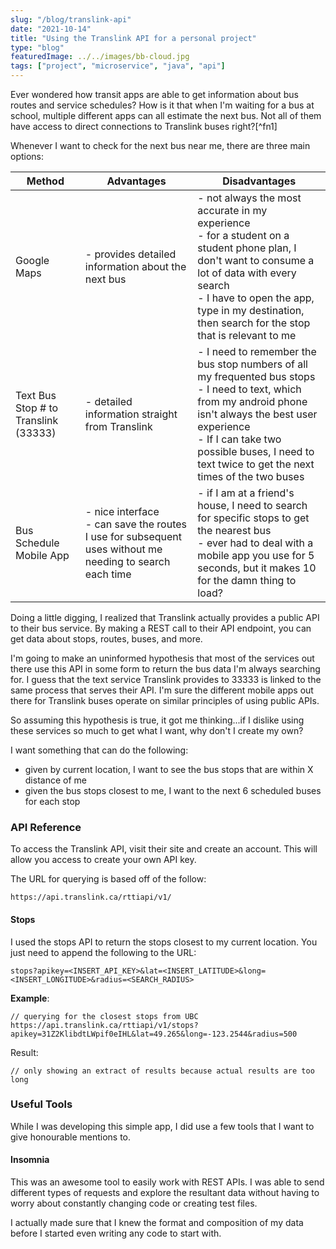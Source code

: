 ```yaml
---
slug: "/blog/translink-api"
date: "2021-10-14"
title: "Using the Translink API for a personal project"
type: "blog"
featuredImage: ../../images/bb-cloud.jpg
tags: ["project", "microservice", "java", "api"]
---
```


Ever wondered how transit apps are able to get information about bus routes and service schedules? How is it that when I'm waiting for a bus at school, multiple different apps can all estimate the next bus. Not all of them have access to direct connections to Translink buses right?[^fn1] 

Whenever I want to check for the next bus near me, there are three main options:

| Method                               | Advantages                                                   | Disadvantages                                                |
| ------------------------------------ | ------------------------------------------------------------ | ------------------------------------------------------------ |
| Google Maps                          | - provides detailed information about the next bus           | - not always the most accurate in my experience<br />- for a student on a student phone plan, I don't want to consume a lot of data with every search<br />- I have to open the app, type in my destination, then search for the stop that is relevant to me |
| Text Bus Stop # to Translink (33333) | - detailed information straight from Translink<br />         | - I need to remember the bus stop numbers of all my frequented bus stops<br />- I need to text, which from my android phone isn't always the best user experience <br />- If I can take two possible buses, I need to text twice to get the next times of the two buses |
| Bus Schedule Mobile App              | - nice interface<br />- can save the routes I use for subsequent uses without me needing to search each time | - if I am at a friend's house, I need to search for specific stops to get the nearest bus<br />- ever had to deal with a mobile app you use for 5 seconds, but it makes 10 for the damn thing to load? |

Doing a little digging, I realized that Translink actually provides a public API to their bus service. By making a REST call to their API endpoint, you can get data about stops, routes, buses, and more. 

I'm going to make an uninformed hypothesis that most of the services out there use this API in some form to return the bus data I'm always searching for. I guess that the text service Translink provides to 33333 is linked to the same process that serves their API. I'm sure the different mobile apps out there for Translink buses operate on similar principles of using public APIs. 

So assuming this hypothesis is true, it got me thinking...if I dislike using these services so much to get what I want, why don't I create my own?

I want something that can do the following:

* given by current location, I want to see the bus stops that are within X distance of me
* given the bus stops closest to me, I want to the next 6 scheduled buses for each stop

### API Reference

To access the Translink API, visit their site and create an account. This will allow you access to create your own API key. 

The URL for querying is based off of the follow:

```
https://api.translink.ca/rttiapi/v1/
```

#### Stops

I used the stops API to return the stops closest to my current location. You just need to append the following to the URL:

```
stops?apikey=<INSERT_API_KEY>&lat=<INSERT_LATITUDE>&long=<INSERT_LONGITUDE>&radius=<SEARCH_RADIUS>
```

**Example**: 

```
// querying for the closest stops from UBC
https://api.translink.ca/rttiapi/v1/stops?apikey=31Z2KlibdtLWpif0eIHL&lat=49.265&long=-123.2544&radius=500
```

Result:

```
// only showing an extract of results because actual results are too long

```

### Useful Tools

While I was developing this simple app, I did use a few tools that I want to give honourable mentions to. 

#### Insomnia 

This was an awesome tool to easily work with REST APIs. I was able to send different types of requests and explore the resultant data without having to worry about constantly changing code or creating test files. 

I actually made sure that I knew the format and composition of my data before I started even writing any code to start with. 
